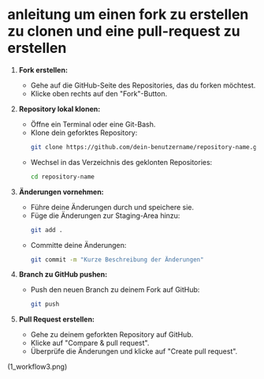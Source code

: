 # anleitung um einen fork zu erstellen zu clonen und eine pull-request zu erstellen

1. **Fork erstellen:**
   - Gehe auf die GitHub-Seite des Repositories, das du forken möchtest.
   - Klicke oben rechts auf den "Fork"-Button.

2. **Repository lokal klonen:**
   - Öffne ein Terminal oder eine Git-Bash.
   - Klone dein geforktes Repository:
     ```bash
     git clone https://github.com/dein-benutzername/repository-name.git
     ```
   - Wechsel in das Verzeichnis des geklonten Repositories:
     ```bash
     cd repository-name
     ```

3. **Änderungen vornehmen:**
   - Führe deine Änderungen durch und speichere sie.
   - Füge die Änderungen zur Staging-Area hinzu:
     ```bash
     git add .
     ```
   - Committe deine Änderungen:
     ```bash
     git commit -m "Kurze Beschreibung der Änderungen"
     ```

4. **Branch zu GitHub pushen:**
   - Push den neuen Branch zu deinem Fork auf GitHub:
     ```bash
     git push
     ```


5. **Pull Request erstellen:**
   - Gehe zu deinem geforkten Repository auf GitHub.
   - Klicke auf "Compare & pull request".
   - Überprüfe die Änderungen und klicke auf "Create pull request".

(1_workflow3.png)
